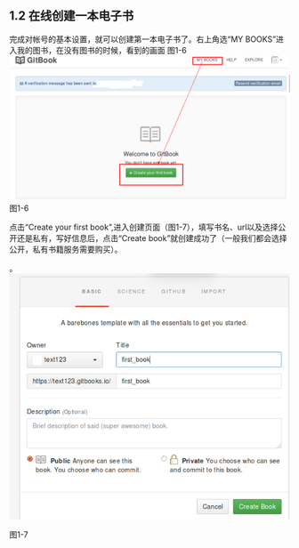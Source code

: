 ## **1.2 在线创建一本电子书**
完成对帐号的基本设置，就可以创建第一本电子书了。右上角选“MY BOOKS”进入我的图书，在没有图书的时候，看到的画面 图1-6
![my book](1-6.png)
图1-6

点击“Create your first book”,进入创建页面（图1-7），填写书名、url以及选择公开还是私有，写好信息后，点击“Create book”就创建成功了（一般我们都会选择公开，私有书籍服务需要购买）。

。
![create](1-7.png)

图1-7
